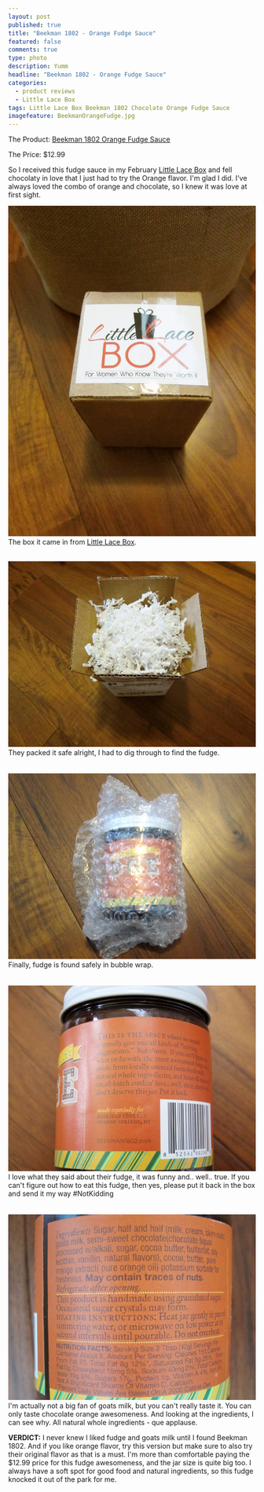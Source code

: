 ```yaml
---
layout: post
published: true
title: "Beekman 1802 - Orange Fudge Sauce"
featured: false
comments: true
type: photo
description: Yumm
headline: "Beekman 1802 - Orange Fudge Sauce"
categories: 
  - product reviews
  - Little Lace Box
tags: Little Lace Box Beekman 1802 Chocolate Orange Fudge Sauce
imagefeature: BeekmanOrangeFudge.jpg
---
```


The Product: [Beekman 1802 Orange Fudge Sauce](http://www.littlelacebox.com/products/beekman-1802-goat-milk-hot-fudge-sauce)

The Price: $12.99

So I received this fudge sauce in my February [Little Lace Box](http://r.sloyalty.com/r/ue3kAv4uhyMM) and fell chocolaty in love that I just had to try the Orange flavor. I'm glad I did. I've always loved the combo of orange and chocolate, so I knew it was love at first sight.

![BeekmanOrangeFudgeBox.jpg](/images/BeekmanOrangeFudgeBox.jpg)
The box it came in from [Little Lace Box](http://r.sloyalty.com/r/ue3kAv4uhyMM).  
<br>

![BeekmanOrangeFudgeOpenBox.jpg](/images/BeekmanOrangeFudgeOpenBox.jpg)
They packed it safe alright, I had to dig through to find the fudge.
<br>
<br>
<br>
![BeekmanOrangeFudgeOpenBox.jpg](/images/BeekmanOrangeFudgePackaging.jpg)
Finally, fudge is found safely in bubble wrap.
<br>
<br>
<br>
![BeekmanOrangeFudgeOpenBox.jpg](/images/BeekmanOrangeFudgeBack.jpg)
I love what they said about their fudge, it was funny and.. well.. true. If you can't figure out how to eat this fudge, then yes, please put it back in the box and send it my way #NotKidding
<br>
<br>
<br>
![BeekmanOrangeFudgeOpenBox.jpg](/images/BeekmanOrangeFudgeIngredients.jpg)
I'm actually not a big fan of goats milk, but you can't really taste it. You can only taste chocolate orange awesomeness. And looking at the ingredients, I can see why. All natural whole ingredients - que applause.

**VERDICT:** I never knew I liked fudge and goats milk until I found Beekman 1802. And if you like orange flavor, try this version but make sure to also try their original flavor as that is a must. I'm more than comfortable paying the $12.99 price for this fudge awesomeness, and the jar size is quite big too. I always have a soft spot for good food and natural ingredients, so this fudge knocked it out of the park for me.
